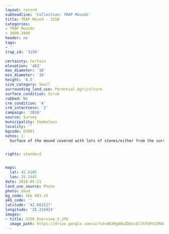 ```yaml
---
layout: record
subheadline: 'Collection: TRAP Mounds'
title: TRAP Mound - 3158
categories:
- TRAP Mounds
- 3000-3999
header: no
tags:
- ''
trap_id: '3158'

certainty: Certain
elevation: '483'
max_diameter: '10'
min_diameter: '10'
height: '0.5'
size_category: Small
surrounding_land_use: Perennial Agriculture
surface_condition: Scrub
robbed: No
crm_condition: '4'
crm_intactness: '2'
campaign: '2010'
source: Survey
municipality: Skobelevo
locality: ''
bgcode: DS001
notes: |-
  Surface of the mound covered with lots of stones/either from the surrounding pasture or from the mound.


rights: standard


maps:
  lat: 42.6285
  lon: 25.2442
date: 2018-05-21
land_use_source: Photo
photo: Good
bg_code: Skb 003-25
akb_code: ''
latitude: '42.681527'
longitude: '25.216924'
images:
- title: 3158_Overview_S.JPG
  image_path: https://drive.google.com/uc?id=0B3Rg88wZDQscQllhTkMtV2RKWjQ
---
```

